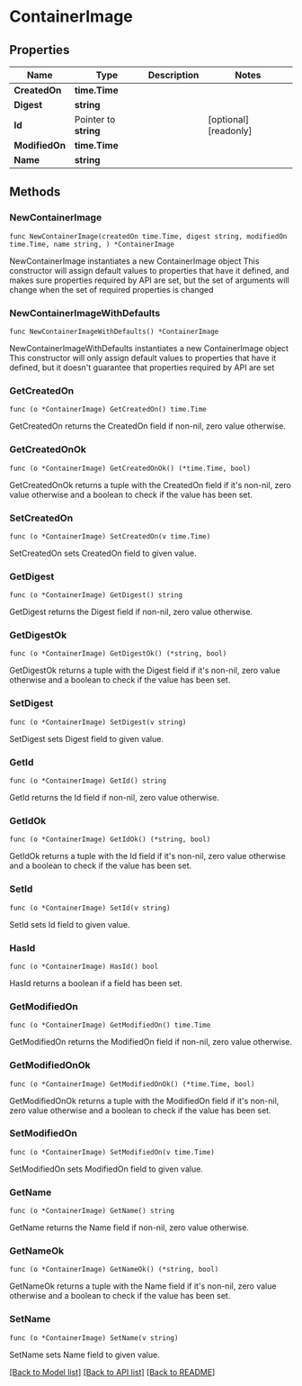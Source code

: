 # ContainerImage

## Properties

Name | Type | Description | Notes
------------ | ------------- | ------------- | -------------
**CreatedOn** | **time.Time** |  | 
**Digest** | **string** |  | 
**Id** | Pointer to **string** |  | [optional] [readonly] 
**ModifiedOn** | **time.Time** |  | 
**Name** | **string** |  | 

## Methods

### NewContainerImage

`func NewContainerImage(createdOn time.Time, digest string, modifiedOn time.Time, name string, ) *ContainerImage`

NewContainerImage instantiates a new ContainerImage object
This constructor will assign default values to properties that have it defined,
and makes sure properties required by API are set, but the set of arguments
will change when the set of required properties is changed

### NewContainerImageWithDefaults

`func NewContainerImageWithDefaults() *ContainerImage`

NewContainerImageWithDefaults instantiates a new ContainerImage object
This constructor will only assign default values to properties that have it defined,
but it doesn't guarantee that properties required by API are set

### GetCreatedOn

`func (o *ContainerImage) GetCreatedOn() time.Time`

GetCreatedOn returns the CreatedOn field if non-nil, zero value otherwise.

### GetCreatedOnOk

`func (o *ContainerImage) GetCreatedOnOk() (*time.Time, bool)`

GetCreatedOnOk returns a tuple with the CreatedOn field if it's non-nil, zero value otherwise
and a boolean to check if the value has been set.

### SetCreatedOn

`func (o *ContainerImage) SetCreatedOn(v time.Time)`

SetCreatedOn sets CreatedOn field to given value.


### GetDigest

`func (o *ContainerImage) GetDigest() string`

GetDigest returns the Digest field if non-nil, zero value otherwise.

### GetDigestOk

`func (o *ContainerImage) GetDigestOk() (*string, bool)`

GetDigestOk returns a tuple with the Digest field if it's non-nil, zero value otherwise
and a boolean to check if the value has been set.

### SetDigest

`func (o *ContainerImage) SetDigest(v string)`

SetDigest sets Digest field to given value.


### GetId

`func (o *ContainerImage) GetId() string`

GetId returns the Id field if non-nil, zero value otherwise.

### GetIdOk

`func (o *ContainerImage) GetIdOk() (*string, bool)`

GetIdOk returns a tuple with the Id field if it's non-nil, zero value otherwise
and a boolean to check if the value has been set.

### SetId

`func (o *ContainerImage) SetId(v string)`

SetId sets Id field to given value.

### HasId

`func (o *ContainerImage) HasId() bool`

HasId returns a boolean if a field has been set.

### GetModifiedOn

`func (o *ContainerImage) GetModifiedOn() time.Time`

GetModifiedOn returns the ModifiedOn field if non-nil, zero value otherwise.

### GetModifiedOnOk

`func (o *ContainerImage) GetModifiedOnOk() (*time.Time, bool)`

GetModifiedOnOk returns a tuple with the ModifiedOn field if it's non-nil, zero value otherwise
and a boolean to check if the value has been set.

### SetModifiedOn

`func (o *ContainerImage) SetModifiedOn(v time.Time)`

SetModifiedOn sets ModifiedOn field to given value.


### GetName

`func (o *ContainerImage) GetName() string`

GetName returns the Name field if non-nil, zero value otherwise.

### GetNameOk

`func (o *ContainerImage) GetNameOk() (*string, bool)`

GetNameOk returns a tuple with the Name field if it's non-nil, zero value otherwise
and a boolean to check if the value has been set.

### SetName

`func (o *ContainerImage) SetName(v string)`

SetName sets Name field to given value.



[[Back to Model list]](../README.md#documentation-for-models) [[Back to API list]](../README.md#documentation-for-api-endpoints) [[Back to README]](../README.md)


